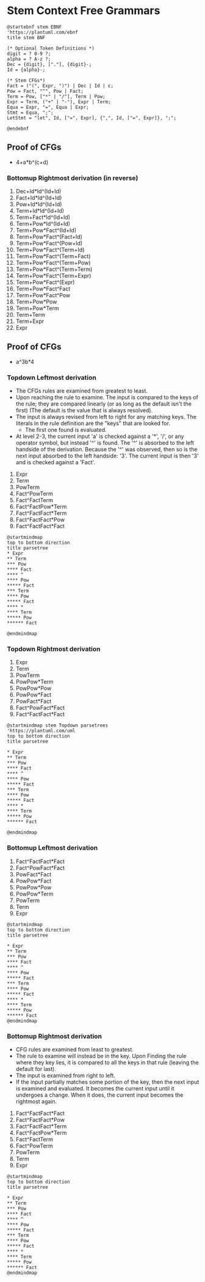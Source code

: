 # Stem Context Free Grammars

```plantuml
@startebnf stem EBNF
'https://plantuml.com/ebnf
title stem BNF

(* Optional Token Definitions *)
digit = ? 0-9 ?;
alpha = ? A-z ?;
Dec = {digit}, ["."], {digit}-;
Id = {alpha}-;

(* Stem CFGs*)
Fact = ("(", Expr, ")") | Dec | Id | ε;
Pow = Fact, "^", Pow | Fact;
Term = Pow, ["*" | "/"], Term | Pow;
Expr = Term, ("+" | "-"), Expr | Term;
Equa = Expr, "=", Equa | Expr;
Stmt = Equa, ";";
LetStmt = "let", Id, ["=", Expr], {",", Id, ["=", Expr]}, ";";

@endebnf
```

## Proof of CFGs
- 4+a*b^(c+d)
### Bottomup Rightmost derivation (in reverse)
1. Dec+Id*Id^(Id+Id)
2. Fact+Id*Id^(Id+Id)
3. Pow+Id*Id^(Id+Id)
4. Term+Id*Id^(Id+Id)
5. Term+Fact*Id^(Id+Id)
6. Term+Pow*Id^(Id+Id)
7. Term+Pow*Fact^(Id+Id)
8. Term+Pow*Fact^(Fact+Id)
9. Term+Pow*Fact^(Pow+Id)
10. Term+Pow*Fact^(Term+Id)
11. Term+Pow*Fact^(Term+Fact)
12. Term+Pow*Fact^(Term+Pow)
13. Term+Pow*Fact^(Term+Term)
14. Term+Pow*Fact^(Term+Expr)
15. Term+Pow*Fact^(Expr)
16. Term+Pow*Fact^Fact
17. Term+Pow*Fact^Pow
18. Term+Pow*Pow
19. Term+Pow*Term
20. Term+Term
21. Term+Expr
22. Expr

## Proof of CFGs
- a^3b*4
### Topdown Leftmost derivation
- The CFGs rules are examined from greatest to least.
- Upon reaching the rule to examine. The input is compared to the keys of the rule; they are compared linearly (or as long as the default isn't the first) (The default is the value that is always resolved).
- The input is always revised from left to right for any matching keys. The literals in the rule definition are the "keys" that are looked for.
  - The first one found is evaluated.
- At level 2-3, the current input 'a' is checked against a '*', '/', or any operator symbol, but instead '^' is found. The '^' is absorbed to the left handside of the derivation. Because the '^' was observed, then so is the next input absorbed to the left handside: '3'. The current input is then '3' and is checked against a 'Fact'.  
1. Expr
2. Term
3. PowTerm
4. Fact^PowTerm
5. Fact^FactTerm
6. Fact^FactPow*Term
7. Fact^FactFact*Term
8. Fact^FactFact*Pow
9. Fact^FactFact*Fact
```plantuml
@startmindmap
top to bottom direction
title parsetree
* Expr
** Term
*** Pow
**** Fact
**** ^
**** Pow
***** Fact
*** Term
**** Pow
***** Fact
**** *
**** Term
***** Pow
****** Fact

@endmindmap
```
### Topdown Rightmost derivation
1. Expr
2. Term
3. PowTerm
4. PowPow*Term
5. PowPow*Pow
6. PowPow*Fact
7. PowFact*Fact
8. Fact^PowFact*Fact
9. Fact^FactFact*Fact

```plantuml
@startmindmap stem Topdown parsetrees
'https://plantuml.com/uml
top to bottom direction
title parsetree

* Expr
** Term
*** Pow
**** Fact
**** ^
**** Pow
***** Fact
*** Term
**** Pow
***** Fact
**** *
**** Term
***** Pow
****** Fact

@endmindmap
```
### Bottomup Leftmost derivation
1. Fact^FactFact*Fact
2. Fact^PowFact*Fact
3. PowFact*Fact
4. PowPow*Fact
5. PowPow*Pow
6. PowPow*Term
7. PowTerm
8. Term
9. Expr
```plantuml
@startmindmap
top to bottom direction
title parsetree

* Expr
** Term
*** Pow
**** Fact
**** ^
**** Pow
***** Fact
*** Term
**** Pow
***** Fact
**** *
**** Term
***** Pow
****** Fact
@endmindmap
```

### Bottomup Rightmost derivation
- CFG rules are examined from least to greatest.
- The rule to examine will instead be in the key. Upon Finding the rule where they key lies, it is compared to all the keys in that rule (leaving the default for last).
- The input is examined from right to left.
- If the input partially matches some portion of the key, then the next input is examined and evaluated. It becomes the current input until it undergoes a change. When it does, the current input becomes the rightmost again.
1. Fact^FactFact*Fact
2. Fact^FactFact*Pow
3. Fact^FactFact*Term
4. Fact^FactPow*Term
5. Fact^FactTerm
6. Fact^PowTerm
7. PowTerm 
8. Term
9. Expr
```plantuml
@startmindmap
top to bottom direction
title parsetree

* Expr
** Term
*** Pow
**** Fact
**** ^
**** Pow
***** Fact
*** Term
**** Pow
***** Fact
**** *
**** Term
***** Pow
****** Fact
@endmindmap
```

